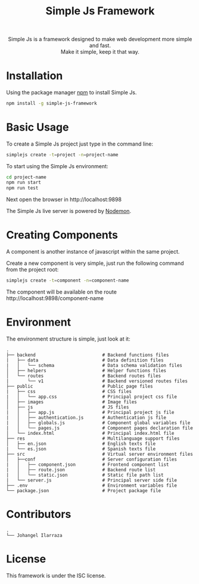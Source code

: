 <h1 align="center">
    Simple Js Framework
</h1>
<br>
<p align="center">
    Simple Js is a framework designed to make web development more simple and fast.
    <br>
    Make it simple, keep it that way.
<p> 

# Installation

Using the package manager [npm](https://www.npmjs.com/get-npm) to install Simple Js.

```bash
npm install -g simple-js-framework
```

# Basic Usage

To create a Simple Js project just type in the command line:

```bash
simplejs create -t=project -n=project-name
```

To start using the Simple Js environment:

```bash
cd project-name
npm run start
npm run test
```

Next open the browser in http://localhost:9898 

The Simple Js live server is powered by [Nodemon](https://www.npmjs.com/package/nodemon).

# Creating Components

A component is another instance of javascript within the same project. 

Create a new component is very simple, just run the following command from the project root:

```bash
simplejs create -t=component -n=component-name
```

The component will be available on the route http://localhost:9898/component-name

# Environment

The environment structure is simple, just look at it:

    .
    ├── backend                         # Backend functions files
    |   ├── data                        # Data definition files
    |   │   └── schema                  # Data schema validation files
    │   ├── helpers                     # Helper functions files
    │   └── routes                      # Backend routes files
    |       └── v1                      # Backend versioned routes files
    ├── public                          # Public page files
    |   ├── css                         # CSS files
    |   │   └── app.css                 # Principal project css file
    │   ├── images                      # Image files
    │   ├── js                          # JS files
    |   │   ├── app.js                  # Principal project js file
    |   │   ├── authentication.js       # Authentication js file
    |   │   ├── globals.js              # Component global variables file
    |   │   └── pages.js                # Component pages declaration file
    │   └── index.html                  # Principal index.html file
    ├── res                             # Multilanguage support files
    │   ├── en.json                     # English texts file   
    |   └── es.json                     # Spanish texts file
    ├── src                             # Virtual server environment files
    │   ├──conf                         # Server configuration files
    |   │   ├── component.json          # Frontend component list
    |   │   ├── route.json              # Backend route list
    |   │   └── static.json             # Static file path list
    |   └── server.js                   # Principal server side file
    ├── .env                            # Environment variables file
    └── package.json                    # Project package file

# Contributors

    .
    └── Johangel Ilarraza

# License

This framework is under the ISC license.

